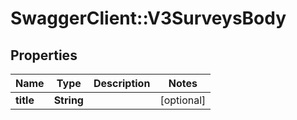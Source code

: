 # SwaggerClient::V3SurveysBody

## Properties
Name | Type | Description | Notes
------------ | ------------- | ------------- | -------------
**title** | **String** |  | [optional] 


